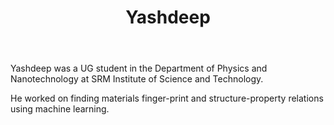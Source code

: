 ﻿---
_build:
  render: always
  list: always

# Display name
title: Yashdeep

# Full name (for SEO)
first_name: Yashdeep
last_name: Podder
join: -2023

# Username (this should match the folder name)
authors:
  - Yashdeep

# Is this the primary user of the site?
superuser: false

# Role/position
role: UG Project

# Organizations/Affiliations
organizations:
  - name: SRM Institute of Science and Technology
    url: 'www.srmist.edu.in'

# Short bio (displayed in user profile at end of posts)
bio:

interests:
  -

education:
  courses:
    - course: BSc in Physics
      institution: SRMIST, Kattankulathur
      year: 2024

user_groups:
  - Alumni
---

Yashdeep was a UG student in the Department of Physics and Nanotechnology at SRM Institute of Science and Technology.

He worked on finding materials finger-print and structure-property relations using machine
learning.
